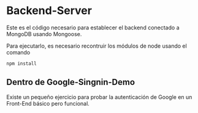 # Backend-Server

Este es el código necesario para establecer el backend conectado a MongoDB usando Mongoose.

Para ejecutarlo, es necesario recontruir los módulos de node usando el comando

```
npm install
```

## Dentro de Google-Singnin-Demo
Existe un pequeño ejercicio para probar la autenticación de Google en un Front-End básico pero funcional.